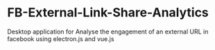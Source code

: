 # FB-External-Link-Share-Analytics
Desktop application for Analyse the engagement of an external URL in facebook using electron.js and vue.js
